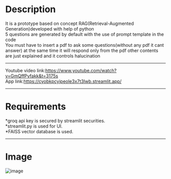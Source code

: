 # Description
It is a prototype based on concept RAG(Retrieval-Augmented Generation)developed with help of python<br> 5 questions are generated by default with the use of prompt template in the code<br>You must have to insert a pdf to ask some questions(without any pdf it cant answer) at the same time it will respond only from the pdf other contents are just explained and it controls halucination<br><hr>
Youtube video link:https://www.youtube.com/watch?v=GmQffPyfakk&t=3175s<br> 
App link:https://cyobkpcyipeole3x7t3lwb.streamlit.app/<hr>
# Requirements
*groq api key is secured by streamlit securities.<br>
*streamlit.py is used for UI.<br>
*FAISS vector database is used.<br><hr>
# Image
![image](https://github.com/user-attachments/assets/ed36941b-088e-41f5-8d60-099e0509b0c1)

